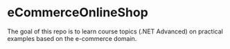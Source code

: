 # eCommerceOnlineShop
The goal of this repo is to learn course topics (.NET Advanced) on practical examples based on the e-commerce domain.
